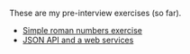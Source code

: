 These are my pre-interview exercises (so far).

* [Simple roman numbers exercise](../blob/master/roman-numerals.md)
* [JSON API and a web services](../blob/master/json-api-and-web-service.md)